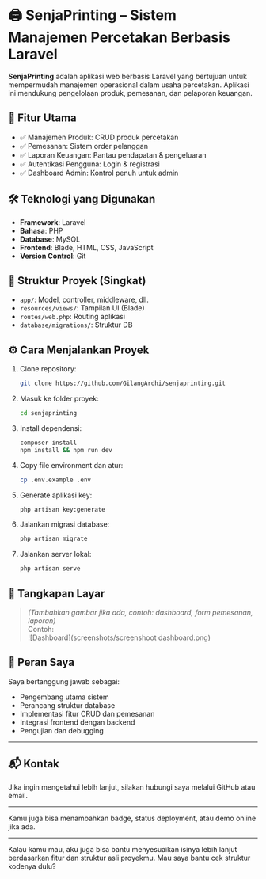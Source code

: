 # 🖨️ SenjaPrinting – Sistem Manajemen Percetakan Berbasis Laravel

**SenjaPrinting** adalah aplikasi web berbasis Laravel yang bertujuan untuk mempermudah manajemen operasional dalam usaha percetakan. Aplikasi ini mendukung pengelolaan produk, pemesanan, dan pelaporan keuangan.

## 🔧 Fitur Utama

- ✅ Manajemen Produk: CRUD produk percetakan
- ✅ Pemesanan: Sistem order pelanggan
- ✅ Laporan Keuangan: Pantau pendapatan & pengeluaran
- ✅ Autentikasi Pengguna: Login & registrasi
- ✅ Dashboard Admin: Kontrol penuh untuk admin

## 🛠️ Teknologi yang Digunakan

- **Framework**: Laravel
- **Bahasa**: PHP
- **Database**: MySQL
- **Frontend**: Blade, HTML, CSS, JavaScript
- **Version Control**: Git

## 📂 Struktur Proyek (Singkat)

- `app/`: Model, controller, middleware, dll.
- `resources/views/`: Tampilan UI (Blade)
- `routes/web.php`: Routing aplikasi
- `database/migrations/`: Struktur DB

## ⚙️ Cara Menjalankan Proyek

1. Clone repository:
    ```bash
    git clone https://github.com/GilangArdhi/senjaprinting.git
    ```

2. Masuk ke folder proyek:
    ```bash
    cd senjaprinting
    ```

3. Install dependensi:
    ```bash
    composer install
    npm install && npm run dev
    ```

4. Copy file environment dan atur:
    ```bash
    cp .env.example .env
    ```

5. Generate aplikasi key:
    ```bash
    php artisan key:generate
    ```

6. Jalankan migrasi database:
    ```bash
    php artisan migrate
    ```

7. Jalankan server lokal:
    ```bash
    php artisan serve
    ```

## 📸 Tangkapan Layar

> *(Tambahkan gambar jika ada, contoh: dashboard, form pemesanan, laporan)*  
> Contoh:  
> ![Dashboard](screenshots/screenshoot dashboard.png)

## 👤 Peran Saya

Saya bertanggung jawab sebagai:
- Pengembang utama sistem
- Perancang struktur database
- Implementasi fitur CRUD dan pemesanan
- Integrasi frontend dengan backend
- Pengujian dan debugging

---

## 📬 Kontak

Jika ingin mengetahui lebih lanjut, silakan hubungi saya melalui GitHub atau email.

---

Kamu juga bisa menambahkan badge, status deployment, atau demo online jika ada.

---

Kalau kamu mau, aku juga bisa bantu menyesuaikan isinya lebih lanjut berdasarkan fitur dan struktur asli proyekmu. Mau saya bantu cek struktur kodenya dulu?
